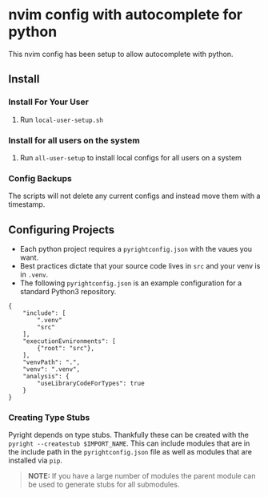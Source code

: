 # nvim config with autocomplete for python

This nvim config has been setup to allow autocomplete with python.

## Install

### Install For Your User

1. Run `local-user-setup.sh`

### Install for all users on the system

1. Run `all-user-setup` to install local configs for all users on a system

### Config Backups

The scripts will not delete any current configs and instead move them with a timestamp.

## Configuring Projects

- Each python project requires a `pyrightconfig.json` with the vaues you want.
- Best practices dictate that your source code lives in `src` and your venv is in `.venv`.
- The following `pyrightconfig.json` is an example configuration for a standard Python3 repository.
```
{    
    "include": [    
        ".venv"    
        "src"    
    ],    
    "executionEvnironments": [    
        {"root": "src"},    
    ],    
    "venvPath": ".",    
    "venv": ".venv",    
    "analysis": {    
        "useLibraryCodeForTypes": true    
    }    
}    
```

### Creating Type Stubs

Pyright depends on type stubs. Thankfully these can be created with the `pyright --createstub $IMPORT_NAME`. 
This can include modules that are in the include path in the `pyrightconfig.json` file as well as modules that are installed via `pip`.

> **NOTE:** If you have a large number of modules the parent module can be used to generate stubs for all submodules.
